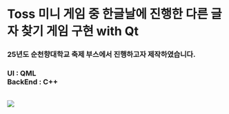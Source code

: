 # Toss 미니 게임 중 한글날에 진행한 다른 글자 찾기 게임 구현 with Qt
### 25년도 순천향대학교 축제 부스에서 진행하고자 제작하였습니다.
<h3>UI : QML <br>
BackEnd : C++ <br></h3>

<br>
<img src = "https://github.com/user-attachments/assets/7a1ed03c-9301-4d53-a041-1b1a2337810d">

<br>
